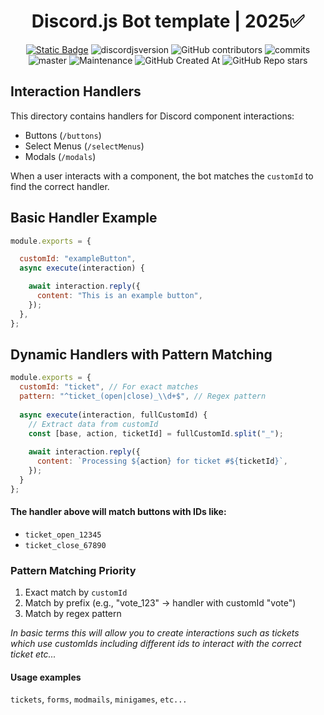 <div style="text-align:center" align="center">

# Discord.js Bot template | 2025✅

<a href="https://discordjs.guide/" target="_blank">![Static Badge](https://img.shields.io/badge/DiscordJS-guide-379C6F)</a>
![discordjsversion](https://img.shields.io/badge/discord.js-^14.18.0-5865f2)
![GitHub contributors](https://img.shields.io/github/contributors/miguelmikkey/discordjs-bot-template?color=blue)
![commits](https://badgen.net/github/commits/miguelmikkey/discordjs-bot-template/)
![master](https://img.shields.io/github/last-commit/miguelmikkey/discordjs-bot-template/main)
![Maintenance](https://img.shields.io/maintenance/yes/2025)
![GitHub Created At](https://img.shields.io/github/created-at/miguelmikkey/discordjs-bot-template)
![GitHub Repo stars](https://img.shields.io/github/stars/miguelmikkey/discordjs-bot-template)

</div>


## Interaction Handlers

This directory contains handlers for Discord component interactions:
- Buttons (`/buttons`)
- Select Menus (`/selectMenus`)
- Modals (`/modals`)

When a user interacts with a component, the bot matches the `customId` to find the correct handler.

## Basic Handler Example

```js
module.exports = {

  customId: "exampleButton",
  async execute(interaction) {

    await interaction.reply({
      content: "This is an example button",
    });
  },
};
```

## Dynamic Handlers with Pattern Matching
```js
module.exports = {
  customId: "ticket", // For exact matches
  pattern: "^ticket_(open|close)_\\d+$", // Regex pattern
  
  async execute(interaction, fullCustomId) {
    // Extract data from customId
    const [base, action, ticketId] = fullCustomId.split("_");
    
    await interaction.reply({
      content: `Processing ${action} for ticket #${ticketId}`,
    });
  }
};
```

#### The handler above will match buttons with IDs like:
- `ticket_open_12345`
- `ticket_close_67890`

### Pattern Matching Priority
1. Exact match by `customId`
2. Match by prefix (e.g., "vote_123" → handler with customId "vote")
3. Match by regex pattern

*In basic terms this will allow you to create interactions such as tickets which use customIds including different ids to interact with the correct ticket etc...*

#### Usage examples
`tickets`, `forms`, `modmails`, `minigames`, `etc...`